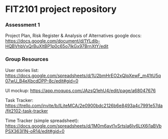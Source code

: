 # FIT2101 project repository

### Assessment 1

Project Plan, Risk Register & Analysis of Alternatives google docs:
https://docs.google.com/document/d/1YLdib-HQBVhbVxQrBuXltBP1p0c65o7lkGx97BrnXtY/edit

### Group Resources

User stories list:
https://docs.google.com/spreadsheets/d/1U2bmHrEO2xQlpXewF_m41tU5q07wU_B4eXbcdDPP-8c/edit#gid=0

UI mockup:
https://app.moqups.com/JAzsQ1ehU4/edit/page/a68047676

Task Tracker:
https://trello.com/invite/b/lLjteMCA/2e0900bdc2126b6e8493a4c7991e57da/fit2102-task-tracker

Time Tracker (simple spreadsheet):
https://docs.google.com/spreadsheets/d/1M0m6avt1vSrtsIa6Iv6LtX6i1aBVbPSX363I1N-oR14/edit#gid=0